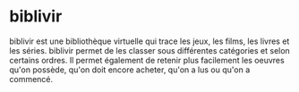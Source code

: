# biblivir
biblivir est une bibliothèque virtuelle qui trace les jeux, les films, les livres et les séries. biblivir permet de les classer sous différentes catégories et selon certains ordres. Il permet également de retenir plus facilement les oeuvres qu'on possède, qu'on doit encore acheter, qu'on a lus ou qu'on a commencé.
